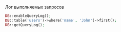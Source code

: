 Лог выполняемых запросов
```php
DB::enableQueryLog();
DB::table('users')->where('name', 'John')->first();
DB::getQueryLog();
```
